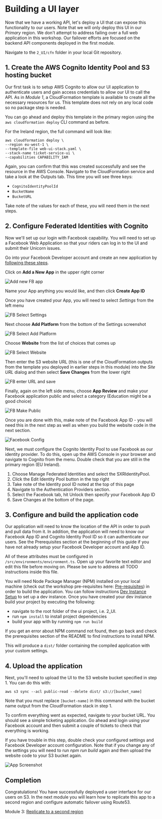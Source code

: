 # Building a UI layer

Now that we have a working API, let's deploy a UI that can expose this
functionality to our users.  Note that we will only deploy this UI in our *Primary*
region.  We don't attempt to address failing over a full web application in this
workshop.  Our failover efforts are focused on the backend API components deployed
in the first module.

Navigate to the `2_UI/cfn` folder in your local Git repository.

## 1. Create the AWS Cognito Identity Pool and S3 hosting bucket

Our first task is to setup AWS Cognito to allow our UI application to
authenticate users and gain access credentials to allow our UI to call the
API. As in *Module 1*, a CloudFormation template is available to create all the
necessary resources for us. This template does not rely on any local code so
no package step is needed.

You can go ahead and deploy this template in the primary region using the `aws
cloudformation deploy` CLI command as before.

For the Ireland region, the full command will look like:

    aws cloudformation deploy \
    --region eu-west-1 \
    --template-file web-ui-stack.yaml \
    --stack-name ticket-service-ui \
    --capabilities CAPABILITY_IAM

Again, you can confirm that this was created successfully and see the resource
in the AWS Console. Navigate to the CloudFormation service and take a look at
the Outputs tab. This time you will see three keys:

* `CognitoIdentityPoolId`
* `BucketName`
* `BucketURL`

Take note of the values for each of these, you will need them in the next steps.

</details>

## 2. Configure Federated Identities with Cognito

Now we'll set up our login with Facebook capability. You will need to set up a
Facebook Web Application so that your riders can log in
to the UI and submit their Unicorn issues.

Go into your Facebook Developer account and create an new application by
[following these steps](https://developers.facebook.com/apps/).

Click on **Add a New App** in the upper right corner

![Add new FB app](images/facebook-add-app.png)

Name your App anything you would like, and then click **Create App ID**

Once you have created your App, you will need to select *Settings* from the left menu

![FB Select Settings](images/facebook-select-settings.png)

Next choose **Add Platform** from the bottom of the Settings screenshot

![FB Select Add Platform](images/facebook-add-platform.png)

Choose **Website** from the list of choices that comes up

![FB Select Website](images/facebook-select-website.png)

Then enter the S3 website URL (this is one of the CloudFormation outputs from the
template you deployed in earlier steps in this module) into the *Site URL* dialog
and then select **Save Changes** from the lower right

![FB enter URL and save](images/facebook-website-url.png)

Finally, again on the left side menu, choose **App Review** and make your Facebook
application public and select a category (Education might be a good choice)

![FB Make Public](images/facebook-make-public.png)

Once you are done with this, make note of the Facebook App ID - you will need this
in the next step as well as when you build the website code in the next section.

![Facebook Config](images/facebook-config.png)

Next, we must configure the Cognito Identity Pool to use Facebook as our
identity provider. To do this, open up the AWS Console in your browser and
navigate to Cognito from the menu. Double check that you are still in the
primary region (EU Ireland).

1. Choose Manage Federated Identities and select the SXRIdentityPool.
2. Click the Edit Identity Pool button in the top right
3. Take note of the Identity pool ID noted at the top of this page
4. Navigate to the Authentication Providers section.
5. Select the Facebook tab, hit Unlock then specify your Facebook App ID
6. Save Changes at the bottom of the page.

## 3. Configure and build the application code

Our application will need to know the location of the API in order to push and
pull data from it. In addition, the application will need to know our Facebook
App ID and Cognito Identity Pool ID so it can authenticate our users. See the
Prerequisites section at the beginning of this guide if you have not already
setup your Facebook Developer account and App ID.

All of these attributes must be configured in
`/src/environments/environment.ts`. Open up your favorite text editor and edit
this file before moving on. Please be sure to address all TODO instructions inside
this file.

You will need Node Package Manager (NPM) installed on your local machine (check out
the workshop pre-requisites here: [Pre-requisites](../README.md)) in order to build the
application. You can follow instructions [Dev Instance Setup](../README_InstallDevDependencies.md) to
set up a dev instance. Once you have created your dev instance build your project by
executing the following:

- navigate to the root folder of the ui project, i.e. 2_UI.
- run `npm install` to install project dependencies
- build your app with by running `npm run build`

If you get an error about NPM command not found, then go back and check the
prerequisites section of the README to find instructions to install NPM.

This will produce a `dist/` folder containing the compiled application with your
custom settings.

## 4. Upload the application

Next, you'll need to upload the UI to the S3 website bucket specified in step 1. You can
do this with:

    aws s3 sync --acl public-read --delete dist/ s3://[bucket_name]

Note that you must replace `[bucket-name]` in this command with the bucket
name output from the CloudFormation stack in step 1.

To confirm everything went as expected, navigate to your bucket URL. You
should see a simple ticketing application. Go ahead and login using your
Facebook account and then submit a couple of tickets to check that everything is
working.

If you have trouble in this step, double check your configured settings and
Facebook Developer account configuration. Note that if you change any
of the settings you will need to run *npm run build* again and then upload the website
code to your S3 bucket again.

![App Screenshot](images/app-screenshot.png)

## Completion

Congratulations! You have successfully deployed a user interface for our users
on S3. In the next module you will learn how to replicate this app to a second
region and configure automatic failover using Route53.

Module 3: [Replicate to a second region](../3_Replication/README.md)

